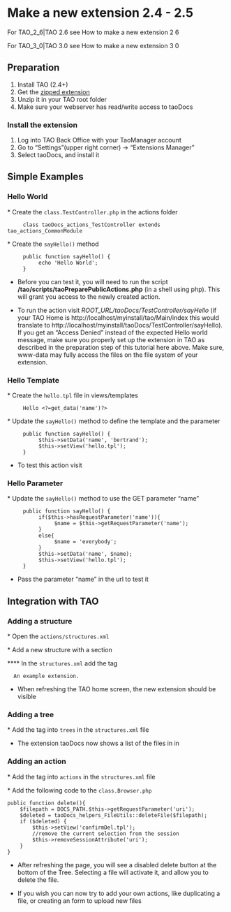 <!--
parent: Tutorials
created_at: '2010-12-02 16:09:34'
updated_at: '2014-10-12 18:25:23'
authors:
    - 'Joel Bout'
tags:
    - Tutorials
-->



Make a new extension 2.4 - 2.5
==============================

For TAO_2_6|TAO 2.6 see How to make a new extension 2 6

For TAO_3_0|TAO 3.0 see How to make a new extension 3 0

Preparation
-----------

1.  Install TAO (2.4+)
2.  Get the [zipped extension](http://forge.taotesting.com/attachments/download/2374/taoDocs_24_tutorial.zip)
3.  Unzip it in your TAO root folder
4.  Make sure your webserver has read/write access to taoDocs

### Install the extension

1.  Log into TAO Back Office with your TaoManager account
2.  Go to “Settings”(upper right corner) -> “Extensions Manager”
3.  Select taoDocs, and install it

Simple Examples
---------------

### Hello World

\* Create the `class.TestController.php` in the actions folder

         class taoDocs_actions_TestController extends tao_actions_CommonModule

\* Create the `sayHello()` method

         public function sayHello() {
              echo 'Hello World';
         }

-   Before you can test it, you will need to run the script **/tao/scripts/taoPreparePublicActions.php** (in a shell using php). This will grant you access to the newly created action.



-   To run the action visit *ROOT_URL/taoDocs/TestController/sayHello* (if your TAO Home is http://localhost/myinstall/tao/Main/index this would translate to http://localhost/myinstall/taoDocs/TestController/sayHello). If you get an “Access Denied” instead of the expected Hello world message, make sure you properly set up the extension in TAO as described in the preparation step of this tutorial here above. Make sure, www-data may fully access the files on the file system of your extension.

### Hello Template

\* Create the `hello.tpl` file in views/templates

         Hello <?=get_data('name')?>

\* Update the `sayHello()` method to define the template and the parameter *<span class="URL:/taoDocs/TestController/sayHello"></span>*

         public function sayHello() {
              $this->setData('name', 'bertrand');
              $this->setView('hello.tpl');
         }

-   To test this action visit *<span class="URL:/taoDocs/TestController/sayHello"></span>*

### Hello Parameter

\* Update the `sayHello()` method to use the GET parameter “name”

         public function sayHello() {
              if($this->hasRequestParameter('name')){
                   $name = $this->getRequestParameter('name');
              }
              else{
                   $name = 'everybody';
              }
              $this->setData('name', $name);
              $this->setView('hello.tpl');
         }

-   Pass the parameter “name” in the url to test it *<span class="URL:/taoDocs/TestController/sayHello?name=bertrand"></span>*

Integration with TAO
--------------------

### Adding a structure

\* Open the `actions/structures.xml`

\* Add a new structure with a section

**** In the `structures.xml` add the tag


      An example extension.









-   When refreshing the TAO home screen, the new extension should be visible

### Adding a tree

\* Add the tag into `trees` in the `structures.xml` file

-   The extension taoDocs now shows a list of the files in in

### Adding an action

\* Add the tag into `actions` in the `structures.xml` file

\* Add the following code to the `class.Browser.php`

    public function delete(){
        $filepath = DOCS_PATH.$this->getRequestParameter('uri');
        $deleted = taoDocs_helpers_FileUtils::deleteFile($filepath);
        if ($deleted) {
            $this->setView('confirmDel.tpl');
            //remove the current selection from the session
            $this->removeSessionAttribute('uri');
        }
    }

-   After refreshing the page, you will see a disabled delete button at the bottom of the Tree. Selecting a file will activate it, and allow you to delete the file.



-   If you wish you can now try to add your own actions, like duplicating a file, or creating an form to upload new files



